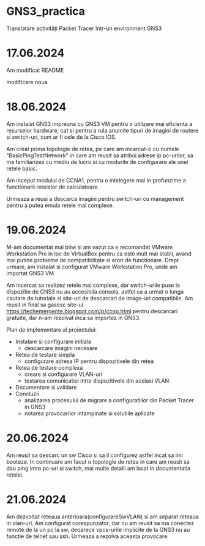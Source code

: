 # GNS3_practica
 Translatare activități Packet Tracer într-un environment GNS3


 # 17.06.2024
 Am modificat README


modificare noua

# 18.06.2024
Am instalat GNS3 impreuna cu GNS3 VM pentru o utilizare mai eficienta a resurselor hardware, cat si pentru a rula anumite tipuri de imagini de routere si switch-uri, cum ar fi cele de la Cisco IOS. 

Am creat prima topologie de retea, pe care am incarcat-o cu numele "BasicPingTestNetwork" in care am reusit sa atribui adrese ip pc-urilor, sa ma familiarizez cu mediu de lucru si cu modurile de configurare ale unei retele basic. 

Am inceput modulul de CCNA1, pentru o intelegere mai in profunzime a functionarii retelelor de calculatoare.

Urmeaza a reusi a descarca imagini pentru switch-uri cu management pentru a putea emula retele mai complexe.

# 19.06.2024
M-am documentat mai bine si am vazut ca e recomandat VMware Workstation Pro in loc de VirtualBox pentru ca este mult mai stabil, avand mai putine probleme de compatibilitate si erori de functionare. Drept urmare, am instalat si configurat VMware Workstation Pro, unde am importat GNS3 VM. 

Am incercat sa realizez retele mai complexe, dar switch-urile puse la dispozitie de GNS3 nu au accesibila consola, astfel ca a urmat o lunga cautare de tutoriale si site-uri de descarcari de image-uri compatibile. 
Am reusit in final sa gasesc site-ul https://techemergente.blogspot.com/p/ccnp.html pentru descarcari gratuite, dar n-am rezolvat inca sa importez in GNS3. 

Plan de implementare al proiectului:
  - Instalare si configurare initiala
    - descarcare imagini necesare 
  - Retea de testare simpla
    - configurare adresa IP pentru dispozitivele din retea
  - Retea de testare complexa
    - creare si configurare VLAN-uri
    - testarea comunicatiei intre dispozitivele din acelasi VLAN
  - Documentare si validare
  - Concluzii
    - analizarea procesului de migrare a configuratiilor din Packet Tracer in GNS3
    - notarea provocarilor intampinate si solutiile aplicate



# 20.06.2024
Am reusit sa descarc un sw Cisco si sa il configurez astfel incat sa imi booteze. In continuare am facut o topologie de retea in care am reusit sa dau ping intre 
pc-uri si switch, mai multe detalii am lasat in documentatia retelei.

# 21.06.2024
Am dezvoltat reteaua anterioara(configurareSwVLAN) si am separat reteaua in vlan-uri. Am configurat corespunzator, dar nu am reusit sa ma conectez remote de la un pc la sw,
deoarece vpcs-urile implicite de la GNS3 nu au functie de telnet sau ssh. Urmeaza a rezolva aceasta provocare.